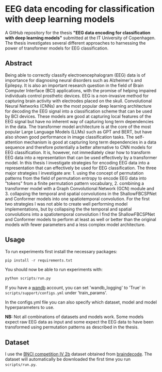 # EEG data encoding for classification with deep learning models

A GitHub repository for the thesis **"EEG data encoding for classification with deep learning models"** submitted at the IT University of Copenhagen. The thesis investigates several different approaches to harnessing the power of transformer models for EEG classification.

## Abstract

Being able to correctly classify electroencephalogram (EEG) data is of importance for diagnosing neural disorders such as Alzheimer's and Epilepsy. It is also an important research question in the field of Brain Computer Interface (BCI) applications, with the promise of helping impaired individuals control prosthetic devices. EEG is a non-invasive method for capturing brain activity with electrodes placed on the skull. Convolutional Neural Networks (CNNs) are the most popular deep learning architecture for decoding the EEG signal into a classification scheme that can be used by BCI devices. These models are good at capturing local features of the EEG signal but have no inherent way of capturing long term dependencies in the data. The transformer model architecture is at the core of the most popular Large Language Models (LLMs) such as GPT and BERT, but have also shown good performance in image classification tasks. The self-attention mechanism is good at capturing long term dependencies in a data sequence and therefore potentially a better alternative to CNN models for EEG classification. It is, however, not immediately clear how to transform EEG data into a representation that can be used effectively by a transformer model. In this thesis I investigate strategies for encoding EEG data into a representation that can effectively be used for EEG classification. The three major strategies I investigate are: 1. using the concept of permutation patterns from the field of permutation entropy to encode EEG data into "tokens" from a finite permutation pattern vocabulary, 2. combining a transformer model with a Graph Convolutional Network (GCN) module and 3. collapsing the temporal and spatial convolutions in the ShallowFBCSPNet and Conformer models into one spatiotemporal convolution. For the first two strategies I was not able to create well performing model implementations, but by collapsing the the temporal and spatial convolutions into a spatiotemporal convolution I find the ShallowFBCSPNet and Conformer models to perform at least as well or better than the original models with fewer parameters and a less complex model architecture.

## Usage

To run experiments first install the necessary packages:

```python
pip install -r requirements.txt
```

You should now be able to run experiments with:

```python
python scripts/run.py
```

If you have a [wandb](https://wandb.ai/) account, you can set 'wandb_logging' to 'True' in `scripts/support/configs.yml` under 'train_params'.

In the configs.yml file you can also specify which dataset, model and model hyperparameters to use.

**NB:** Not all combinations of datasets and models work. Some models expect raw EEG data as input and some expect the EEG data to have been transformed using permutation patterns as described in the thesis.

## Dataset

I use the [BNCI competition IV 2b](https://www.bbci.de/competition/iv/) dataset obtained from [braindecode](https://braindecode.org/stable/index.html).
The dataset will automatically be downloaded the first time you run `scripts/run.py`.
